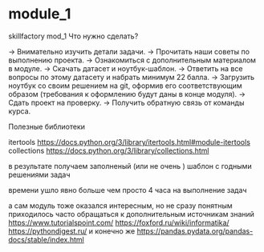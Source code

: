 # module_1
skillfactory mod_1 
Что нужно сделать?

→ Внимательно изучить детали задачи.
→ Прочитать наши советы по выполнению проекта.
→ Ознакомиться с дополнительным материалом в модуле.
→ Скачать датасет и ноутбук-шаблон.
→ Ответить на все вопросы по этому датасету и набрать минимум 22 балла.
→ Загрузить ноутбук со своим решением на git, оформив его соответствующим образом (требования к оформлению будут даны в конце модуля).
→ Сдать проект на проверку.
→ Получить обратную связь от команды курса.

Полезные библиотеки

itertools https://docs.python.org/3/library/itertools.html#module-itertools
collections https://docs.python.org/3/library/collections.html

в результате получаем заполненый (или не очень ) шаблон с годными решениями задач

времени  ушло явно больше чем просто 4 часа на выполнение задач

а сам модуль тоже оказался интересным, но не сразу понятным
приходилось часто обращаться к дополнительным источникам знаний
https://www.tutorialspoint.com/
https://foxford.ru/wiki/informatika/
https://pythondigest.ru/
и конечно же https://pandas.pydata.org/pandas-docs/stable/index.html

